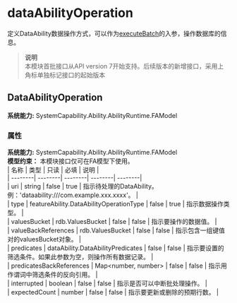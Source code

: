 # dataAbilityOperation    
定义DataAbility数据操作方式，可以作为[executeBatch](js-apis-inner-ability-dataAbilityHelper.md#dataabilityhelperexecutebatch)的入参，操作数据库的信息。  
> **说明**   
>本模块首批接口从API version 7开始支持。后续版本的新增接口，采用上角标单独标记接口的起始版本  
    
## DataAbilityOperation  
 **系统能力:**  SystemCapability.Ability.AbilityRuntime.FAModel    
### 属性    
 **系统能力:**  SystemCapability.Ability.AbilityRuntime.FAModel    
 **模型约束：** 本模块接口仅可在FA模型下使用。    
| 名称 | 类型 | 只读 | 必填 | 说明 |  
| --------| --------| --------| --------| --------|  
| uri | string | false | true | 指示待处理的DataAbility。例：'dataability:///com.example.xxx.xxxx'。 |  
| type | featureAbility.DataAbilityOperationType | false | true | 指示数据操作类型。 |  
| valuesBucket | rdb.ValuesBucket | false | false | 指示要操作的数据值。 |  
| valueBackReferences | rdb.ValuesBucket | false | false | 指示包含一组键值对的valuesBucket对象。 |  
| predicates | dataAbility.DataAbilityPredicates | false | false | 指示要设置的筛选条件。如果此参数为空，则操作所有数据记录。 |  
| predicatesBackReferences | Map<number, number> | false | false | 指示用作谓词中筛选条件的反向引用。 |  
| interrupted | boolean | false | false | 指示是否可以中断批处理操作。 |  
| expectedCount | number | false | false | 指示要更新或删除的预期行数。 |  
